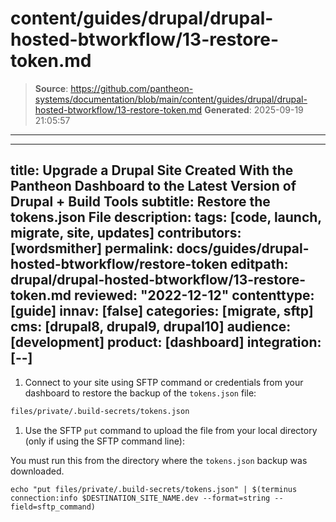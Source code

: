 # content/guides/drupal/drupal-hosted-btworkflow/13-restore-token.md

> **Source**: https://github.com/pantheon-systems/documentation/blob/main/content/guides/drupal/drupal-hosted-btworkflow/13-restore-token.md
> **Generated**: 2025-09-19 21:05:57

---

---
title: Upgrade a Drupal Site Created With the Pantheon Dashboard to the Latest Version of Drupal + Build Tools
subtitle: Restore the tokens.json File
description: 
tags: [code, launch, migrate, site, updates]
contributors: [wordsmither]
permalink: docs/guides/drupal-hosted-btworkflow/restore-token
editpath: drupal/drupal-hosted-btworkflow/13-restore-token.md
reviewed: "2022-12-12"
contenttype: [guide]
innav: [false]
categories: [migrate, sftp]
cms: [drupal8, drupal9, drupal10]
audience: [development]
product: [dashboard]
integration: [--]
---

1. Connect to your site using SFTP command or credentials from your dashboard to restore the backup of the `tokens.json` file:

  ```bash
  files/private/.build-secrets/tokens.json
  ```

1. Use the SFTP `put` command to upload the file from your local directory (only if using the SFTP command line):

 <Alert title="Note"  type="info" >

 You must run this from the directory where the `tokens.json` backup was downloaded.

 </Alert>

  ```bash{promptUser:user}
  echo "put files/private/.build-secrets/tokens.json" | $(terminus connection:info $DESTINATION_SITE_NAME.dev --format=string --field=sftp_command)
  ```
